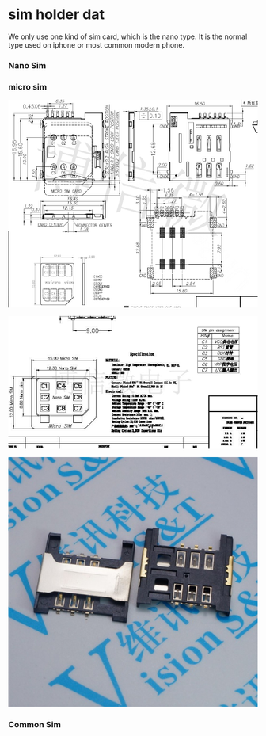 # sim holder dat 

We only use one kind of sim card, which is the nano type. It is the normal type used on iphone or most common modern phone.

### Nano Sim 


### micro sim

![](40-45-15-26-07-2023.png)

![](51-45-15-26-07-2023.png)

![](16-47-15-26-07-2023.png)


### Common Sim

